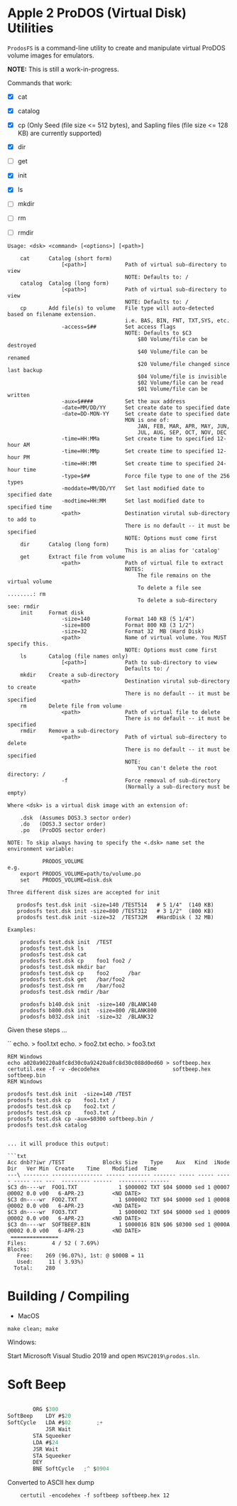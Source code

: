 # Apple 2 ProDOS (Virtual Disk) Utilities

`ProdosFS` is a command-line utility to create and manipulate virtual ProDOS volume images for emulators.

**NOTE:** This is still a work-in-progress.

Commands that work:

* [x] cat
* [x] catalog
* [x] cp  (Only Seed (file size <= 512 bytes), and Sapling files (file size <= 128 KB) are currently supported)
* [x] dir
* [ ] get
* [x] init
* [x] ls
* [ ] mkdir
* [ ] rm
* [ ] rmdir


```
Usage: <dsk> <command> [<options>] [<path>]

    cat      Catalog (short form)
                 [<path>]            Path of virtual sub-directory to view
                                     NOTE: Defaults to: /
    catalog  Catalog (long form)
                 [<path>]            Path of virtual sub-directory to view
                                     NOTE: Defaults to: /
    cp       Add file(s) to volume   File type will auto-detected based on filename extension.
                                     i.e. BAS, BIN, FNT, TXT,SYS, etc.
                 -access=$##         Set access flags
                                     NOTE: Defaults to $C3
                                         $80 Volume/file can be destroyed
                                         $40 Volume/file can be renamed
                                         $20 Volume/file changed since last backup
                                         $04 Volume/file is invisible
                                         $02 Volume/file can be read
                                         $01 Volume/file can be written
                 -aux=$####          Set the aux address
                 -date=MM/DD/YY      Set create date to specified date
                 -date=DD-MON-YY     Set create date to specified date
                                     MON is one of:
                                         JAN, FEB, MAR, APR, MAY, JUN,
                                         JUL, AUG, SEP, OCT, NOV, DEC
                 -time=HH:MMa        Set create time to specified 12-hour AM
                 -time=HH:MMp        Set create time to specified 12-hour PM
                 -time=HH:MM         Set create time to specified 24-hour time
                 -type=$##           Force file type to one of the 256 types
                 -moddate=MM/DD/YY   Set last modified date to specified date
                 -modtime=HH:MM      Set last modified date to specified time
                 <path>              Destination virutal sub-directory to add to
                                     There is no default -- it must be specified
                                     NOTE: Options must come first
    dir      Catalog (long form)
                                     This is an alias for 'catalog'
    get      Extract file from volume
                 <path>              Path of virtual file to extract
                                     NOTES:
                                         The file remains on the virtual volume
                                         To delete a file see ........: rm
                                         To delete a sub-directory see: rmdir
    init     Format disk
                 -size=140           Format 140 KB (5 1/4")
                 -size=800           Format 800 KB (3 1/2")
                 -size=32            Format 32  MB (Hard Disk)
                 <path>              Name of virtual volume. You MUST specify this.
                                     NOTE: Options must come first
    ls       Catalog (file names only)
                 [<path>]            Path to sub-directory to view
                                     Defaults to: /
    mkdir    Create a sub-directory
                 <path>              Destination virutal sub-directory to create
                                     There is no default -- it must be specified
    rm       Delete file from volume
                 <path>              Path of virtual file to delete
                                     There is no default -- it must be specified
    rmdir    Remove a sub-directory
                 <path>              Path of virtual sub-directory to delete
                                     There is no default -- it must be specified
                                     NOTE:
                                         You can't delete the root directory: /
                 -f                  Force removal of sub-directory
                                     (Normally a sub-directory must be empty)

Where <dsk> is a virtual disk image with an extension of:

    .dsk  (Assumes DOS3.3 sector order)
    .do   (DOS3.3 sector order)
    .po   (ProDOS sector order)

NOTE: To skip always having to specify the <.dsk> name set the environment variable:

           PRODOS_VOLUME
e.g.
    export PRODOS_VOLUME=path/to/volume.po
    set    PRODOS_VOLUME=disk.dsk

Three different disk sizes are accepted for init

   prodosfs test.dsk init -size=140 /TEST514   # 5 1/4"  (140 KB)
   prodosfs test.dsk init -size=800 /TEST312   # 3 1/2"  (800 KB)
   prodosfs test.dsk init -size=32  /TEST32M   #HardDisk ( 32 MB)

Examples:

    prodosfs test.dsk init  /TEST
    prodosfs test.dsk ls
    prodosfs test.dsk cat
    prodosfs test.dsk cp    foo1 foo2 /
    prodosfs test.dsk mkdir bar
    prodosfs test.dsk cp    foo2      /bar
    prodosfs test.dsk get   /bar/foo2
    prodosfs test.dsk rm    /bar/foo2
    prodosfs test.dsk rmdir /bar

    prodosfs b140.dsk init  -size=140 /BLANK140
    prodosfs b800.dsk init  -size=800 /BLANK800
    prodosfs b032.dsk init  -size=32  /BLANK32
```

Given these steps ...

``
    echo. > foo1.txt
    echo. > foo2.txt
    echo. > foo3.txt

    REM Windows
    echo a020a90220a8fc8d30c0a92420a8fc8d30c088d0ed60 > softbeep.hex
    certutil.exe -f -v -decodehex                       softbeep.hex softbeep.bin
    REM Windows

    prodosfs test.dsk init  -size=140 /TEST
    prodosfs test.dsk cp    foo1.txt /
    prodosfs test.dsk cp    foo2.txt /
    prodosfs test.dsk cp    foo3.txt /
    prodosfs test.dsk cp -aux=$0300 softbeep.bin /
    prodosfs test.dsk catalog
```

... it will produce this output:

```txt
Acc dnb??iwr /TEST            Blocks Size    Type    Aux   Kind  iNode Dir   Ver Min  Create    Time    Modified  Time
---\ -------- ---------------- ------ ------- ------- ----- ----- ----- ----- --- ---  --------- ------  --------- ------
$C3 dn----wr  FOO1.TXT             1 $000002 TXT $04 $0000 sed 1 @0007 @0002 0.0 v00   6-APR-23         <NO DATE>
$C3 dn----wr  FOO2.TXT             1 $000002 TXT $04 $0000 sed 1 @0008 @0002 0.0 v00   6-APR-23         <NO DATE>
$C3 dn----wr  FOO3.TXT             1 $000002 TXT $04 $0000 sed 1 @0009 @0002 0.0 v00   6-APR-23         <NO DATE>
$C3 dn----wr  SOFTBEEP.BIN         1 $000016 BIN $06 $0300 sed 1 @000A @0002 0.0 v00   6-APR-23         <NO DATE>
 ===============
Files:        4 / 52 ( 7.69%)
Blocks:
   Free:    269 (96.07%), 1st: @ $000B = 11
   Used:     11 ( 3.93%)
  Total:    280
```

# Building / Compiling

* MacOS

`make clean; make`

Windows:

Start Microsoft Visual Studio 2019 and open `MSVC2019\prodos.sln`.

# Soft Beep

```as

		ORG $300
SoftBeep 	LDY #$20
SoftCycle	LDA #$02        ;+
	        JSR Wait
		STA Squeeker
		LDA #$24
		JSR Wait
		STA Squeeker
		DEY
		BNE SoftCycle   ;^ $0904
```

Converted to ASCII hex dump

```
    certutil -encodehex -f softbeep softbeep.hex 12
```
